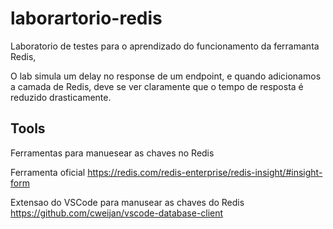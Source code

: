 # laborartorio-redis

Laboratorio de testes para o aprendizado do funcionamento da ferramanta Redis,

O lab simula um delay no response de um endpoint, e quando adicionamos a camada de Redis, deve se ver claramente que o tempo de resposta é reduzido drasticamente.


## Tools
Ferramentas para manuesear as chaves no Redis

Ferramenta oficial
https://redis.com/redis-enterprise/redis-insight/#insight-form

Extensao do VSCode para manusear as chaves do Redis
https://github.com/cweijan/vscode-database-client